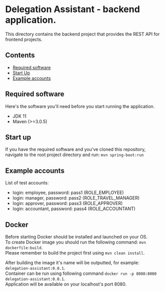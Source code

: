 # Delegation Assistant - backend application.
This directory contains the backend project that provides the REST API for frontend projects.

## Contents
- [Required software](#required-software)
- [Start Up](#start-up)
- [Example accounts](#example-accounts)

## Required software

Here's the software you'll need before you start running the application.
- JDK 11
- Maven (>=3.0.5)

## Start up
If you have the required software and you've cloned this repository, navigate to the root project directory and run:
```mvn spring-boot:run```

## Example accounts
List of test accounts:
- login: employee, password: pass1 (ROLE_EMPLOYEE)
- login: manager, password: pass2 (ROLE_TRAVEL_MANAGER)
- login: approver, password: pass3 (ROLE_APPROVER)
- login: accountant, password: pass4 (ROLE_ACCOUNTANT)

## Docker
Before starting Docker should be installed and launched on your OS. \
To create Docker image you should run the following command: `mvn dockerfile:build`. \
Please remember to build the project first using `mvn clean install`.

After building the image it's name will be outputted, for example: `delegation-assistant:0.0.1`. \
Container can be run using following command `docker run -p 8080:8080 delegation-assistant:0.0.1`. \
Application will be available on your localhost's port 8080.
